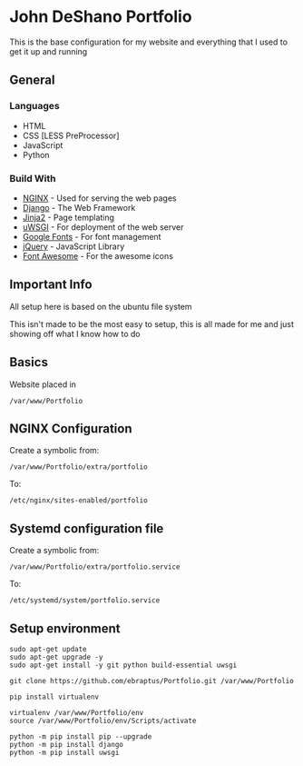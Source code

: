 # John DeShano Portfolio
This is the base configuration for my website and everything that I used to get it up and running

## General
### Languages
* HTML
* CSS [LESS PreProcessor]
* JavaScript
* Python

### Build With
* [NGINX](https://www.nginx.com/) - Used for serving the web pages
* [Django](https://www.djangoproject.com/) - The Web Framework
* [Jinja2](http://jinja.pocoo.org/) - Page templating
* [uWSGI](https://uwsgi-docs.readthedocs.io/) - For deployment of the web server
* [Google Fonts](https://fonts.google.com/) - For font management
* [jQuery](https://jquery.com/) - JavaScript Library
* [Font Awesome](https://fontawesome.com/) - For the awesome icons

## Important Info
All setup here is based on the ubuntu file system

This isn't made to be the most easy to setup, this is all made for me and just showing off what I know how to do

## Basics
Website placed in
~~~
/var/www/Portfolio
~~~

## NGINX Configuration

Create a symbolic from:
~~~
/var/www/Portfolio/extra/portfolio
~~~

To:
~~~
/etc/nginx/sites-enabled/portfolio
~~~

## Systemd configuration file

Create a symbolic from:
~~~
/var/www/Portfolio/extra/portfolio.service
~~~

To:
~~~
/etc/systemd/system/portfolio.service
~~~

## Setup environment
~~~
sudo apt-get update
sudo apt-get upgrade -y
sudo apt-get install -y git python build-essential uwsgi

git clone https://github.com/ebraptus/Portfolio.git /var/www/Portfolio

pip install virtualenv

virtualenv /var/www/Portfolio/env
source /var/www/Portfolio/env/Scripts/activate

python -m pip install pip --upgrade
python -m pip install django
python -m pip install uwsgi
~~~
